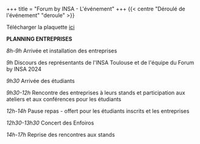 +++
title = "Forum by INSA - L'événement"
+++
{{< centre "Déroulé de l'événement" "deroule" >}}

Télécharger la plaquette [ici](https://drive.google.com/file/d/1jlSqlXfVoySuo7_CtKay7FYI0MSVWNLx/view?usp=drive_link)


**PLANNING ENTREPRISES**


*8h-9h*           Arrivée et installation des entreprises


*9h*              Discours des représentants de l'INSA Toulouse et de l'équipe du Forum by INSA 2024


*9h30*            Arrivée des étudiants


*9h30-12h*        Rencontre des entreprises à leurs stands et participation aux ateliers et aux conférences pour les étudiants


*12h-14h*         Pause repas - offert pour les étudiants inscrits et les entreprises


*12h30-13h30*     Concert des Enfoiros


*14h-17h*         Reprise des rencontres aux stands



<!--
-[Déroulé](#deroule)
-[Planning](#planning)


{{< centre "Déroulé" "deroule" >}}

Télécharger la plaquette [ici](https://drive.google.com/file/d/1GCnPScfsOKKbcAKk_FpbK0nypGpVKsw0/view?usp=drive_link)

{{< paragraph-with-image-right
    title="Planning"
    src="/images/planning_entreprises.png">}}

Planning pour les entreprises :

{{</ paragraph-with-image-right >}}
-->








